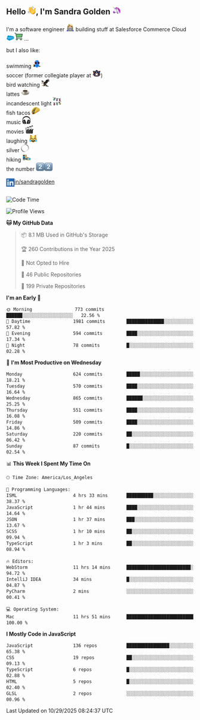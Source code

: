 ## Hello <img src="./static/emoji/wave.png" width="22" />, I'm Sandra Golden <img src="./static/emoji/unicorn-face.png" width="22" />

I'm a software engineer <img src="./static/emoji/female-technologist.png" width="22" /> building stuff at Salesforce Commerce Cloud <img src="./static/emoji/salesforce.png" width="22" /><img src="./static/emoji/commerce-cloud.png" width="22" />&nbsp;...

but I also like:<br/><br/>
swimming <img alt="swimming" src="./static/emoji/keep-swimming.png" width="22" /><br/>
soccer  (former collegiate player at <img src="./static/emoji/auburn.png" width="22" />)<br/>
bird watching <img src="./static/emoji/eagle.png" width="22" /><br/>
lattes <img src="./static/emoji/coffee.png" width="22" /><br/>
incandescent light <img src="./static/emoji/lights.png" width="22" /><br/>
fish tacos <img src="./static/emoji/taco.png" width="22" /><br/>
music <img src="./static/emoji/headphones.png" width="22" /><br/>
movies <img src="./static/emoji/movie-clapper.png" width="22" /><br/>
laughing <img src="./static/emoji/joy-cat.png" width="22" /><br/>
silver <img src="./static/emoji/silver-hoop.png" width="22" /><br/>
hiking <img src="./static/emoji/hiker.png" width="22" /><br/>
the number <img src="./static/emoji/two.png" width="22" /><img src="./static/emoji/two.png" width="22" />
<br/><br/>
<img align="left" alt="Sandra Golden | LinkedIn" width="22px" src="./static/emoji/linkedin.png" /> <a href="https://www.linkedin.com/in/sandragolden/">in/sandragolden</a>
<br/><br/>
<!--START_SECTION:waka-->
![Code Time](http://img.shields.io/badge/Code%20Time-1%2C472%20hrs%2042%20mins-blue)

![Profile Views](http://img.shields.io/badge/Profile%20Views-1-blue)

**🐱 My GitHub Data** 

> 📦 8.1 MB Used in GitHub's Storage 
 > 
> 🏆 260 Contributions in the Year 2025
 > 
> 🚫 Not Opted to Hire
 > 
> 📜 46 Public Repositories 
 > 
> 🔑 199 Private Repositories 
 > 
**I'm an Early 🐤** 

```text
🌞 Morning                773 commits         ██████░░░░░░░░░░░░░░░░░░░   22.56 % 
🌆 Daytime                1981 commits        ██████████████░░░░░░░░░░░   57.82 % 
🌃 Evening                594 commits         ████░░░░░░░░░░░░░░░░░░░░░   17.34 % 
🌙 Night                  78 commits          █░░░░░░░░░░░░░░░░░░░░░░░░   02.28 % 
```
📅 **I'm Most Productive on Wednesday** 

```text
Monday                   624 commits         █████░░░░░░░░░░░░░░░░░░░░   18.21 % 
Tuesday                  570 commits         ████░░░░░░░░░░░░░░░░░░░░░   16.64 % 
Wednesday                865 commits         ██████░░░░░░░░░░░░░░░░░░░   25.25 % 
Thursday                 551 commits         ████░░░░░░░░░░░░░░░░░░░░░   16.08 % 
Friday                   509 commits         ████░░░░░░░░░░░░░░░░░░░░░   14.86 % 
Saturday                 220 commits         ██░░░░░░░░░░░░░░░░░░░░░░░   06.42 % 
Sunday                   87 commits          █░░░░░░░░░░░░░░░░░░░░░░░░   02.54 % 
```


📊 **This Week I Spent My Time On** 

```text
🕑︎ Time Zone: America/Los_Angeles

💬 Programming Languages: 
ISML                     4 hrs 33 mins       ██████████░░░░░░░░░░░░░░░   38.37 % 
JavaScript               1 hr 44 mins        ████░░░░░░░░░░░░░░░░░░░░░   14.64 % 
JSON                     1 hr 37 mins        ███░░░░░░░░░░░░░░░░░░░░░░   13.67 % 
SCSS                     1 hr 10 mins        ██░░░░░░░░░░░░░░░░░░░░░░░   09.94 % 
TypeScript               1 hr 3 mins         ██░░░░░░░░░░░░░░░░░░░░░░░   08.94 % 

🔥 Editors: 
WebStorm                 11 hrs 14 mins      ████████████████████████░   94.72 % 
IntelliJ IDEA            34 mins             █░░░░░░░░░░░░░░░░░░░░░░░░   04.87 % 
PyCharm                  2 mins              ░░░░░░░░░░░░░░░░░░░░░░░░░   00.41 % 

💻 Operating System: 
Mac                      11 hrs 51 mins      █████████████████████████   100.00 % 
```

**I Mostly Code in JavaScript** 

```text
JavaScript               136 repos           ████████████████░░░░░░░░░   65.38 % 
CSS                      19 repos            ██░░░░░░░░░░░░░░░░░░░░░░░   09.13 % 
TypeScript               6 repos             █░░░░░░░░░░░░░░░░░░░░░░░░   02.88 % 
HTML                     5 repos             █░░░░░░░░░░░░░░░░░░░░░░░░   02.40 % 
GLSL                     2 repos             ░░░░░░░░░░░░░░░░░░░░░░░░░   00.96 % 
```




 Last Updated on 10/29/2025 08:24:37 UTC
<!--END_SECTION:waka-->
